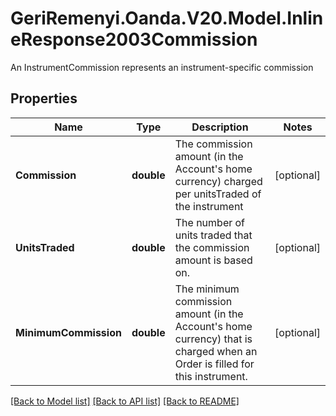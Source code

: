 # GeriRemenyi.Oanda.V20.Model.InlineResponse2003Commission
An InstrumentCommission represents an instrument-specific commission
## Properties

Name | Type | Description | Notes
------------ | ------------- | ------------- | -------------
**Commission** | **double** | The commission amount (in the Account&#39;s home currency) charged per unitsTraded of the instrument | [optional] 
**UnitsTraded** | **double** | The number of units traded that the commission amount is based on. | [optional] 
**MinimumCommission** | **double** | The minimum commission amount (in the Account&#39;s home currency) that is charged when an Order is filled for this instrument. | [optional] 

[[Back to Model list]](../README.md#documentation-for-models) [[Back to API list]](../README.md#documentation-for-api-endpoints) [[Back to README]](../README.md)


